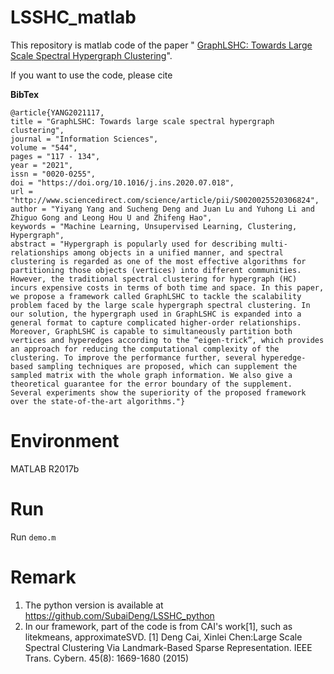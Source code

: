 # LSSHC_matlab
This repository is matlab code of the paper " [GraphLSHC: Towards Large Scale Spectral Hypergraph Clustering](https://www.sciencedirect.com/science/article/pii/S0020025520306824)".

If you want to use the code, please cite

**BibTex**

```
@article{YANG2021117,
title = "GraphLSHC: Towards large scale spectral hypergraph clustering",
journal = "Information Sciences",
volume = "544",
pages = "117 - 134",
year = "2021",
issn = "0020-0255",
doi = "https://doi.org/10.1016/j.ins.2020.07.018",
url = "http://www.sciencedirect.com/science/article/pii/S0020025520306824",
author = "Yiyang Yang and Sucheng Deng and Juan Lu and Yuhong Li and Zhiguo Gong and Leong Hou U and Zhifeng Hao",
keywords = "Machine Learning, Unsupervised Learning, Clustering, Hypergraph",
abstract = "Hypergraph is popularly used for describing multi-relationships among objects in a unified manner, and spectral clustering is regarded as one of the most effective algorithms for partitioning those objects (vertices) into different communities. However, the traditional spectral clustering for hypergraph (HC) incurs expensive costs in terms of both time and space. In this paper, we propose a framework called GraphLSHC to tackle the scalability problem faced by the large scale hypergraph spectral clustering. In our solution, the hypergraph used in GraphLSHC is expanded into a general format to capture complicated higher-order relationships. Moreover, GraphLSHC is capable to simultaneously partition both vertices and hyperedges according to the “eigen-trick”, which provides an approach for reducing the computational complexity of the clustering. To improve the performance further, several hyperedge-based sampling techniques are proposed, which can supplement the sampled matrix with the whole graph information. We also give a theoretical guarantee for the error boundary of the supplement. Several experiments show the superiority of the proposed framework over the state-of-the-art algorithms."}
```


# Environment
MATLAB R2017b

# Run
Run `demo.m`

# Remark
1. The python version is available at
    https://github.com/SubaiDeng/LSSHC_python
2. In our framework, part of the code is from CAI's work[1], such as litekmeans, approximateSVD.
     [1] Deng Cai, Xinlei Chen:Large Scale Spectral Clustering Via Landmark-Based Sparse Representation. IEEE Trans. Cybern. 45(8): 1669-1680 (2015)

